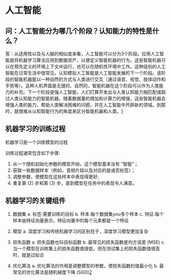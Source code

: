 # 人工智能

## 问：人工智能分为哪几个阶段？认知能力的特性是什么？

答：从适用性以及与人脑的相似度来看，人工智能可以分为3个阶段。应用人工智能是将机器学习算法应用到数据资产，以便定义智能机器的行为。这些智能机器可以在预先定义的环境上下文中运行，也可以在随机性环境中工作。这种级别的人工智能在日常生活中很常见。认知模拟人工智能是人工智能发展的下一个阶段。该阶段的智能机器能以一种自然的方式与人类进行交互（通过语音、视觉、肢体动作和手势等）。这种人机界面是无缝的、自然的，智能机器在这个阶段可以作为人类能力的补充。下一个阶段是强人工智能，人们打算开发出与人类认知能力相匹配或超过人类认知能力的智能机器。随着数据量的增加和计算力的增强，这些智能机器会增强人类的能力，帮助人类解决困难的问题，并在人工智能中开辟新的领域。到那时，就很难从认知智能行为的角度来区分智能机器和人类。[1]

## 机器学习的训练过程

机器学习是一个训练模型的过程

训练过程通常包含如下步骤:

1. 从一个随机初始化参数的模型开始，这个模型基本没有 “智能”；
2. 获取一些数据样本（例如，音频片段以及对应的是或否标签）；
3. 调整参数，使模型在这些样本中表现得更好;
4. 重复第 (2) 步和第 (3) 步，直到模型在任务中的表现令人满意。

## 机器学习的关键组件

1. 数据集
a. 标签:需要训练的目标
b. 样本:每个数据集you多个样本
c. 特征:每个样本由特征向量表示，特征向量中的每个元素都是一个特征

2. 模型
a. 深度学习和传统机器学习的区别在于，深度学习模型更加复杂

3. 损失函数
a. 损失函数也叫目标函数
b. 最常见的损失函数是均方误差 (MSE)
c. 当一个模型在训练集上的损失函数值很低，但在测试集上的损失函数值很高时，就是过拟合

4. 优化算法
a. 优化算法的作用是调整模型的参数，使损失函数的值最小化
b. 最常见的优化算法是随机梯度下降 (SGD)[2]

[1]: https://weread.qq.com/web/reader/5dc32d00723973a95dcfacckc45328f0274c45147dee704
[2]: https://zhuanlan.zhihu.com/p/641978936
